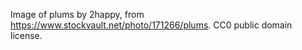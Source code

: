 Image of plums by 2happy, from https://www.stockvault.net/photo/171266/plums. CC0 public domain license.
